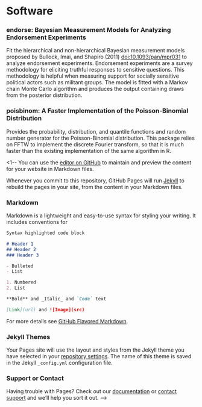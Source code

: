 # Software

### endorse: Bayesian Measurement Models for Analyzing Endorsement Experiments

Fit the hierarchical and non-hierarchical Bayesian measurement models proposed by Bullock, Imai, and Shapiro (2011) <doi:10.1093/pan/mpr031> to analyze endorsement experiments. Endorsement experiments are a survey methodology for eliciting truthful responses to sensitive questions. This methodology is helpful when measuring support for socially sensitive political actors such as militant groups. The model is fitted with a Markov chain Monte Carlo algorithm and produces the output containing draws from the posterior distribution. 

### poisbinom: A Faster Implementation of the Poisson-Binomial Distribution

Provides the probability, distribution, and quantile functions and random number generator for the Poisson-Binomial distribution. This package relies on FFTW to implement the discrete Fourier transform, so that it is much faster than the existing implementation of the same algorithm in R.


<1--
You can use the [editor on GitHub](https://github.com/shiraito/shiraito.github.io/edit/master/index.md) to maintain and preview the content for your website in Markdown files.

Whenever you commit to this repository, GitHub Pages will run [Jekyll](https://jekyllrb.com/) to rebuild the pages in your site, from the content in your Markdown files.

### Markdown

Markdown is a lightweight and easy-to-use syntax for styling your writing. It includes conventions for

```markdown
Syntax highlighted code block

# Header 1
## Header 2
### Header 3

- Bulleted
- List

1. Numbered
2. List

**Bold** and _Italic_ and `Code` text

[Link](url) and ![Image](src)
```

For more details see [GitHub Flavored Markdown](https://guides.github.com/features/mastering-markdown/).

### Jekyll Themes

Your Pages site will use the layout and styles from the Jekyll theme you have selected in your [repository settings](https://github.com/shiraito/shiraito.github.io/settings). The name of this theme is saved in the Jekyll `_config.yml` configuration file.

### Support or Contact

Having trouble with Pages? Check out our [documentation](https://help.github.com/categories/github-pages-basics/) or [contact support](https://github.com/contact) and we’ll help you sort it out.
-->
